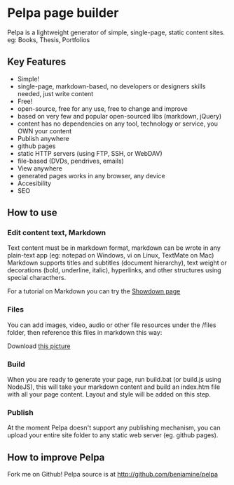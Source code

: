 Pelpa page builder
=========

Pelpa is a lightweight generator of simple, single-page, static content sites.
eg: Books, Thesis, Portfolios

Key Features
------------
  - Simple! 
   - single-page, markdown-based, no developers or designers skills needed, just write content
  - Free!
   - open-source, free for any use, free to change and improve
   - based on very few and popular open-sourced libs (markdown, jQuery)
   - content has no dependencies on any tool, technology or service, you OWN your content
  - Publish anywhere
   - github pages
   - static HTTP servers (using FTP, SSH, or WebDAV)
   - file-based (DVDs, pendrives, emails)
  - View anywhere
   - generated pages works in any browser, any device
   - Accesibility
   - SEO

How to use
----------
### Edit content text, Markdown
Text content must be in markdown format, markdown can be wrote in any plain-text app (eg: notepad on Windows, vi on Linux, TextMate on Mac)
Markdown supports titles and subtitles (document hierarchy), text weight or decorations (bold, underline, italic), hyperlinks, and other structures using special characthers. 

For a tutorial on Markdown you can try the [Showdown page](http://softwaremaniacs.org/playground/showdown-highlight/)

### Files
You can add images, video, audio or other file resources under the /files folder, then reference this files in markdown this way:

  Download [this picture](files/picture.jpg)

### Build
When you are ready to generate your page, run build.bat (or build.js using NodeJS), this will take your markdown content and build an index.htm file with all your page content.
Layout and style will be added on this step.  

### Publish 
At the moment Pelpa doesn't support any publishing mechanism, you can upload your entire site folder to any static web server (eg. github pages).

How to improve Pelpa
------------------
Fork me on Github! Pelpa source is at http://github.com/benjamine/pelpa
